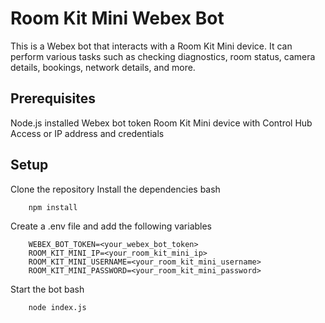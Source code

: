 # Room Kit Mini Webex Bot
This is a Webex bot that interacts with a Room Kit Mini device. It can perform various tasks such as checking diagnostics, room status, camera details, bookings, network details, and more.

## Prerequisites
Node.js installed
Webex bot token
Room Kit Mini device with Control Hub Access or IP address and credentials

## Setup
Clone the repository
Install the dependencies
    bash

        npm install
Create a .env file and add the following variables

        WEBEX_BOT_TOKEN=<your_webex_bot_token>
        ROOM_KIT_MINI_IP=<your_room_kit_mini_ip>
        ROOM_KIT_MINI_USERNAME=<your_room_kit_mini_username>
        ROOM_KIT_MINI_PASSWORD=<your_room_kit_mini_password>
Start the bot
    bash

        node index.js